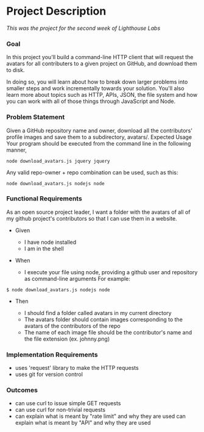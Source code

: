 # Project Description
*This was the project for the second week of Lighthouse Labs*

### Goal
In this project you'll build a command-line HTTP client that will request the avatars for all contributers to a given project on GitHub, and download them to disk.

In doing so, you will learn about how to break down larger problems into smaller steps and work incrementally towards your solution. You'll also learn more about topics such as HTTP, APIs, JSON, the file system and how you can work with all of those things through JavaScript and Node.

### Problem Statement
Given a GitHub repository name and owner, download all the contributors' profile images and save them to a subdirectory, avatars/.
Expected Usage
Your program should be executed from the command line in the following manner,

```
node download_avatars.js jquery jquery
```

Any valid repo-owner + repo combination can be used, such as this:


```
node download_avatars.js nodejs node
```

### Functional Requirements
As an open source project leader,
I want a folder with the avatars of all of my github project's contributors
so that I can use them in a website.

- Given

  - I have node installed
  - I am in the shell

- When

  - I execute your file using node, providing a github user and repository as command-line arguments For example:

```
$ node download_avatars.js nodejs node
```

- Then

  - I should find a folder called avatars in my current directory
  - The avatars folder should contain images corresponding to the avatars of the contributors of the repo
  - The name of each image file should be the contributor's name and the file extension (ex. johnny.png)

### Implementation Requirements

- uses 'request' library to make the HTTP requests
- uses git for version control

### Outcomes

- can use curl to issue simple GET requests
- can use curl for non-trivial requests
- can explain what is meant by "rate limit" and why they are used
can explain what is meant by "API" and why they are used
